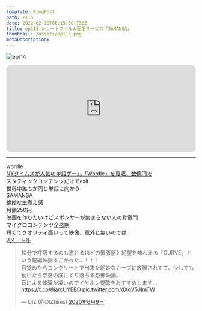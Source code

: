 ```yaml
---
template: BlogPost
path: /115
date: 2022-02-10T06:15:50.738Z
title: ep115:ショートフィルム配信サービス「SAMANSA」
thumbnail: /assets/ep115.png
metaDescription:
---
```

![ep114](/assets/ep114.png)

<iframe style="border-radius:12px" src="https://open.spotify.com/embed/episode/6bGSi5bVOJ7OW8Kvqci26N?utm_source=generator" width="100%" height="232" frameBorder="0" allowfullscreen="" allow="autoplay; clipboard-write; encrypted-media; fullscreen; picture-in-picture"></iframe>

***


wordle  
[NYタイムズが人気の単語ゲーム「Wordle」を買収、数億円で](https://forbesjapan.com/articles/detail/45614)  
スタティックコンテンツだけでexit  
世界中誰もが同じ単語に向かう  
[SAMANSA](https://samansa.com/)  
[絶妙な生煮え感](https://www.aboutsamansa.com/)  
月額250円  
映画を作りたいけどスポンサーが集まらない人の登竜門  
マイクロコンテンツ全盛期  
短くてクオリティ高いって映像、意外と無いのでは  
[9メートル](https://samansa.com/videos/247)  
<blockquote class="twitter-tweet" data-lang="ja" data-theme="light"><p lang="ja" dir="ltr">10分で呼吸するのも忘れるほどの緊張感と絶望を味わえる「CURVE」という短編映画すごかった…！！！<br>目覚めたらコンクリートで出来た絶妙なカーブに放置されてて、少しでも動いたら奈落の底にずり落ちる恐怖映画。<br>音による体験が凄いのでイヤホン視聴をおすすめします…<a href="https://t.co/8iarcUYEBO">https://t.co/8iarcUYEBO</a> <a href="https://t.co/dXqV5JImTW">pic.twitter.com/dXqV5JImTW</a></p>&mdash; DIZ (@DIZfilms) <a href="https://twitter.com/DIZfilms/status/1270275491920900097?ref_src=twsrc%5Etfw">2020年6月9日</a></blockquote> <script async src="https://platform.twitter.com/widgets.js" charset="utf-8"></script>

